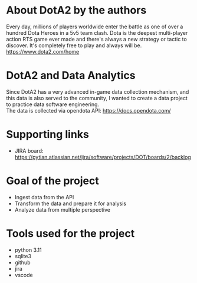 # About DotA2 by the authors
 Every day, millions of players worldwide enter the battle as one of over a hundred Dota Heroes in a 5v5 team clash. 
 Dota is the deepest multi-player action RTS game ever made and there's always a new strategy or tactic to discover. 
 It's completely free to play and always will be. <br>
 https://www.dota2.com/home

# DotA2 and Data Analytics
Since DotA2 has a very advanced in-game data collection mechanism, and this data is also served to the community, I wanted to create a data project to practice data software engineering. <br>
The data is collected via opendota API: https://docs.opendota.com/

# Supporting links
- JIRA board: https://pytian.atlassian.net/jira/software/projects/DOT/boards/2/backlog

# Goal of the project
- Ingest data from the API
- Transform the data and prepare it for analysis
- Analyze data from multiple perspective

# Tools used for the project
- python 3.11
- sqlite3
- github
- jira
- vscode
